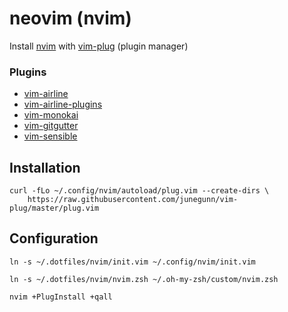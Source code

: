 # neovim (nvim)

Install [nvim][url-nvim] with [vim-plug][url-vim-plug] (plugin manager)

### Plugins

* [vim-airline][url-vim-airline]
* [vim-airline-plugins][url-vim-airline-plugins]
* [vim-monokai][url-vim-monokai]
* [vim-gitgutter][url-vim-gitgutter]
* [vim-sensible][url-vim-sensible]

## Installation

```shell
curl -fLo ~/.config/nvim/autoload/plug.vim --create-dirs \
    https://raw.githubusercontent.com/junegunn/vim-plug/master/plug.vim
```

## Configuration

`ln -s ~/.dotfiles/nvim/init.vim ~/.config/nvim/init.vim`

`ln -s ~/.dotfiles/nvim/nvim.zsh ~/.oh-my-zsh/custom/nvim.zsh`

`nvim +PlugInstall +qall`

[url-nvim]:https://github.com/neovim/neovim
[url-vim-plug]:https://github.com/junegunn/vim-plug
[url-vim-airline]:https://github.com/vim-airline/vim-airline
[url-vim-airline-plugins]:https://github.com/vim-airline/vim-airline
[url-vim-monokai]:https://github.com/sickill/vim-monokai
[url-vim-gitgutter]:https://github.com/airblade/vim-gitgutter
[url-vim-sensible]:https://github.com/tpope/vim-sensible
